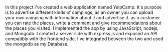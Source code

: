 In this project i've created a web application named YelpCamp. It's purpose is to advertise different kinds of campings, as an owner you can upload your own camping with information about it and advertise it. as a customer you can rate the places, write a comment and give recommendations about the places you visited. I implemented the app by using JavaScript, nodejs, and Mongodb. I created a server side with
express.js and exposed an API compatibly with the frontend side. I've integrated between the two and used the mongodb
as my Database.

